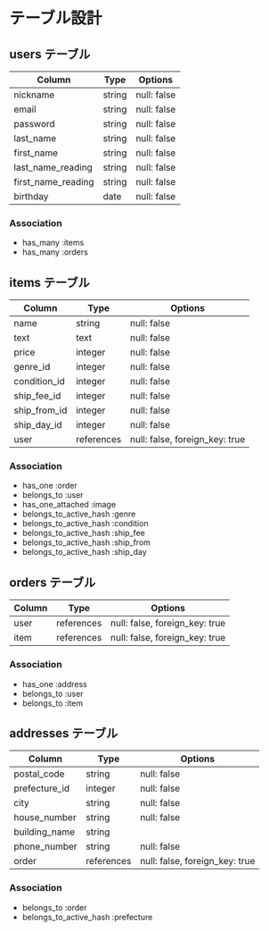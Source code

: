 # テーブル設計

## users テーブル

| Column             | Type    | Options     |
| ------------------ | ------- | ----------- |
| nickname           | string  | null: false |
| email              | string  | null: false |
| password           | string  | null: false |
| last_name          | string  | null: false |
| first_name         | string  | null: false |
| last_name_reading  | string  | null: false |
| first_name_reading | string  | null: false |
| birthday           | date    | null: false |

### Association

- has_many :items
- has_many :orders

## items テーブル

| Column       | Type       | Options                        |
| ------------ | ---------- | ------------------------------ |
| name         | string     | null: false                    |
| text         | text       | null: false                    |
| price        | integer    | null: false                    |
| genre_id     | integer    | null: false                    |
| condition_id | integer    | null: false                    |
| ship_fee_id  | integer    | null: false                    |
| ship_from_id | integer    | null: false                    |
| ship_day_id  | integer    | null: false                    |
| user         | references | null: false, foreign_key: true |

### Association

- has_one                :order
- belongs_to             :user
- has_one_attached       :image
- belongs_to_active_hash :genre
- belongs_to_active_hash :condition
- belongs_to_active_hash :ship_fee
- belongs_to_active_hash :ship_from
- belongs_to_active_hash :ship_day

## orders テーブル

| Column  | Type       | Options                        |
| ------- | ---------- | ------------------------------ |
| user    | references | null: false, foreign_key: true |
| item    | references | null: false, foreign_key: true |

### Association

- has_one    :address
- belongs_to :user
- belongs_to :item

## addresses テーブル

| Column        | Type       | Options                        |
| ------------- | ---------- | ------------------------------ |
| postal_code   | string     | null: false                    |
| prefecture_id | integer    | null: false                    |
| city          | string     | null: false                    |
| house_number  | string     | null: false                    |
| building_name | string     |                                |
| phone_number  | string     | null: false                    |
| order         | references | null: false, foreign_key: true |

### Association

- belongs_to             :order
- belongs_to_active_hash :prefecture